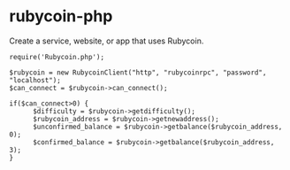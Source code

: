 rubycoin-php
============

Create a service, website, or app that uses Rubycoin.

```
require('Rubycoin.php');

$rubycoin = new RubycoinClient("http", "rubycoinrpc", "password", "localhost");
$can_connect = $rubycoin->can_connect();

if($can_connect>0) {
      $difficulty = $rubycoin->getdifficulty();
      $rubycoin_address = $rubycoin->getnewaddress();
      $unconfirmed_balance = $rubycoin->getbalance($rubycoin_address, 0);
      $confirmed_balance = $rubycoin->getbalance($rubycoin_address, 3);
}
```
